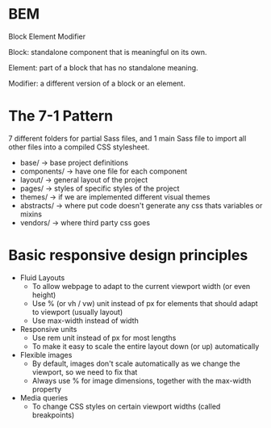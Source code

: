 # BEM
Block Element Modifier

Block: standalone component that is meaningful on its own.

Element: part of a block that has no standalone meaning.

Modifier: a different version of a block or an element.

# The 7-1 Pattern

7 different folders for partial Sass files, and 1 main Sass file to import all other files into a compiled CSS stylesheet.

- base/ -> base project definitions
- components/ -> have one file for each component
- layout/ -> general layout of the project
- pages/ -> styles of specific styles of the project
- themes/ -> if we are implemented different visual themes
- abstracts/ -> where put code doesn't generate any css thats variables or mixins
- vendors/ -> where third party css goes

# Basic responsive design principles

- Fluid Layouts
  - To allow webpage to adapt to the current viewport width (or even height)
  - Use % (or vh / vw) unit instead of px for elements that should adapt to viewport (usually layout)
  - Use max-width instead of width
- Responsive units
  - Use rem unit instead of px for most lengths
  - To make it easy to scale the entire layout down (or up) automatically
- Flexible images
  - By default, images don't scale automatically as we change the viewport, so we need to fix that
  - Always use % for image dimensions, together with the max-width property
- Media queries
  - To change CSS styles on certain viewport widths (called breakpoints)
